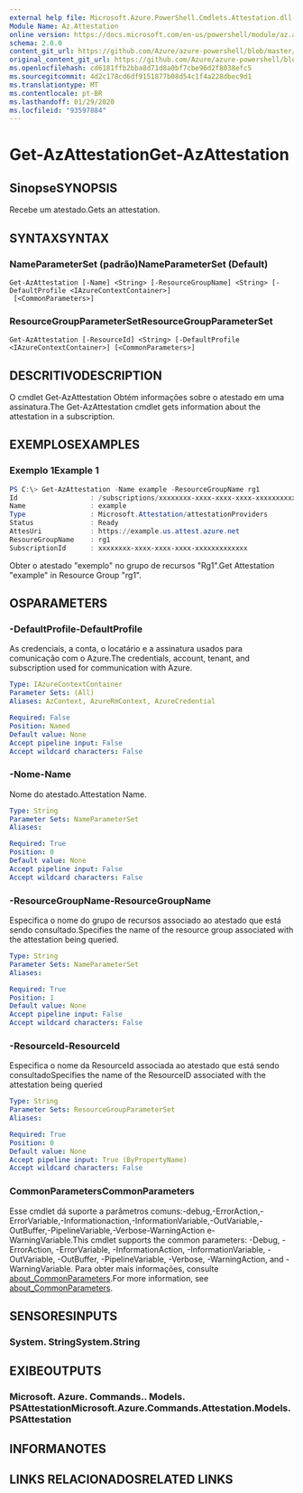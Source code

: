 ```yaml
---
external help file: Microsoft.Azure.PowerShell.Cmdlets.Attestation.dll-Help.xml
Module Name: Az.Attestation
online version: https://docs.microsoft.com/en-us/powershell/module/az.attestation/get-azattestation
schema: 2.0.0
content_git_url: https://github.com/Azure/azure-powershell/blob/master/src/Attestation/Attestation/help/Get-AzAttestation.md
original_content_git_url: https://github.com/Azure/azure-powershell/blob/master/src/Attestation/Attestation/help/Get-AzAttestation.md
ms.openlocfilehash: cd6181ffb2bba8d71d8a0bf7cbe96d2f8038efc5
ms.sourcegitcommit: 4d2c178cd6df9151877b08d54c1f4a228dbec9d1
ms.translationtype: MT
ms.contentlocale: pt-BR
ms.lasthandoff: 01/29/2020
ms.locfileid: "93597884"
---
```

# <span data-ttu-id="02d5d-101">Get-AzAttestation</span><span class="sxs-lookup"><span data-stu-id="02d5d-101">Get-AzAttestation</span></span>

## <span data-ttu-id="02d5d-102">Sinopse</span><span class="sxs-lookup"><span data-stu-id="02d5d-102">SYNOPSIS</span></span>
<span data-ttu-id="02d5d-103">Recebe um atestado.</span><span class="sxs-lookup"><span data-stu-id="02d5d-103">Gets an attestation.</span></span>

## <span data-ttu-id="02d5d-104">SYNTAX</span><span class="sxs-lookup"><span data-stu-id="02d5d-104">SYNTAX</span></span>

### <span data-ttu-id="02d5d-105">NameParameterSet (padrão)</span><span class="sxs-lookup"><span data-stu-id="02d5d-105">NameParameterSet (Default)</span></span>
```
Get-AzAttestation [-Name] <String> [-ResourceGroupName] <String> [-DefaultProfile <IAzureContextContainer>]
 [<CommonParameters>]
```

### <span data-ttu-id="02d5d-106">ResourceGroupParameterSet</span><span class="sxs-lookup"><span data-stu-id="02d5d-106">ResourceGroupParameterSet</span></span>
```
Get-AzAttestation [-ResourceId] <String> [-DefaultProfile <IAzureContextContainer>] [<CommonParameters>]
```

## <span data-ttu-id="02d5d-107">DESCRITIVO</span><span class="sxs-lookup"><span data-stu-id="02d5d-107">DESCRIPTION</span></span>
<span data-ttu-id="02d5d-108">O cmdlet Get-AzAttestation Obtém informações sobre o atestado em uma assinatura.</span><span class="sxs-lookup"><span data-stu-id="02d5d-108">The Get-AzAttestation cmdlet gets information about the attestation in a subscription.</span></span>

## <span data-ttu-id="02d5d-109">EXEMPLOS</span><span class="sxs-lookup"><span data-stu-id="02d5d-109">EXAMPLES</span></span>

### <span data-ttu-id="02d5d-110">Exemplo 1</span><span class="sxs-lookup"><span data-stu-id="02d5d-110">Example 1</span></span>
```powershell
PS C:\> Get-AzAttestation -Name example -ResourceGroupName rg1 
Id                  : /subscriptions/xxxxxxxx-xxxx-xxxx-xxxx-xxxxxxxxxxxxx/resourceGroups/rg1/providers/Microsoft.Attestation/attestationProviders/example
Name                : example
Type                : Microsoft.Attestation/attestationProviders
Status              : Ready
AttesUri            : https://example.us.attest.azure.net
ResoureGroupName    : rg1 
SubscriptionId      : xxxxxxxx-xxxx-xxxx-xxxx-xxxxxxxxxxxxx
```
<span data-ttu-id="02d5d-111">Obter o atestado "exemplo" no grupo de recursos "Rg1".</span><span class="sxs-lookup"><span data-stu-id="02d5d-111">Get Attestation "example" in Resource Group "rg1".</span></span> 

## <span data-ttu-id="02d5d-112">OS</span><span class="sxs-lookup"><span data-stu-id="02d5d-112">PARAMETERS</span></span>

### <span data-ttu-id="02d5d-113">-DefaultProfile</span><span class="sxs-lookup"><span data-stu-id="02d5d-113">-DefaultProfile</span></span>
<span data-ttu-id="02d5d-114">As credenciais, a conta, o locatário e a assinatura usados para comunicação com o Azure.</span><span class="sxs-lookup"><span data-stu-id="02d5d-114">The credentials, account, tenant, and subscription used for communication with Azure.</span></span>

```yaml
Type: IAzureContextContainer
Parameter Sets: (All)
Aliases: AzContext, AzureRmContext, AzureCredential

Required: False
Position: Named
Default value: None
Accept pipeline input: False
Accept wildcard characters: False
```

### <span data-ttu-id="02d5d-115">-Nome</span><span class="sxs-lookup"><span data-stu-id="02d5d-115">-Name</span></span>
<span data-ttu-id="02d5d-116">Nome do atestado.</span><span class="sxs-lookup"><span data-stu-id="02d5d-116">Attestation Name.</span></span>

```yaml
Type: String
Parameter Sets: NameParameterSet
Aliases:

Required: True
Position: 0
Default value: None
Accept pipeline input: False
Accept wildcard characters: False
```

### <span data-ttu-id="02d5d-117">-ResourceGroupName</span><span class="sxs-lookup"><span data-stu-id="02d5d-117">-ResourceGroupName</span></span>
<span data-ttu-id="02d5d-118">Especifica o nome do grupo de recursos associado ao atestado que está sendo consultado.</span><span class="sxs-lookup"><span data-stu-id="02d5d-118">Specifies the name of the resource group associated with the attestation being queried.</span></span>

```yaml
Type: String
Parameter Sets: NameParameterSet
Aliases:

Required: True
Position: 1
Default value: None
Accept pipeline input: False
Accept wildcard characters: False
```

### <span data-ttu-id="02d5d-119">-ResourceId</span><span class="sxs-lookup"><span data-stu-id="02d5d-119">-ResourceId</span></span>
<span data-ttu-id="02d5d-120">Especifica o nome da ResourceId associada ao atestado que está sendo consultado</span><span class="sxs-lookup"><span data-stu-id="02d5d-120">Specifies the name of the ResourceID associated with the attestation being queried</span></span>

```yaml
Type: String
Parameter Sets: ResourceGroupParameterSet
Aliases:

Required: True
Position: 0
Default value: None
Accept pipeline input: True (ByPropertyName)
Accept wildcard characters: False
```

### <span data-ttu-id="02d5d-121">CommonParameters</span><span class="sxs-lookup"><span data-stu-id="02d5d-121">CommonParameters</span></span>
<span data-ttu-id="02d5d-122">Esse cmdlet dá suporte a parâmetros comuns:-debug,-ErrorAction,-ErrorVariable,-Informationaction,-InformationVariable,-OutVariable,-OutBuffer,-PipelineVariable,-Verbose-WarningAction e-WarningVariable.</span><span class="sxs-lookup"><span data-stu-id="02d5d-122">This cmdlet supports the common parameters: -Debug, -ErrorAction, -ErrorVariable, -InformationAction, -InformationVariable, -OutVariable, -OutBuffer, -PipelineVariable, -Verbose, -WarningAction, and -WarningVariable.</span></span> <span data-ttu-id="02d5d-123">Para obter mais informações, consulte [about_CommonParameters](https://go.microsoft.com/fwlink/?LinkID=113216).</span><span class="sxs-lookup"><span data-stu-id="02d5d-123">For more information, see [about_CommonParameters](https://go.microsoft.com/fwlink/?LinkID=113216).</span></span>

## <span data-ttu-id="02d5d-124">SENSORES</span><span class="sxs-lookup"><span data-stu-id="02d5d-124">INPUTS</span></span>

### <span data-ttu-id="02d5d-125">System. String</span><span class="sxs-lookup"><span data-stu-id="02d5d-125">System.String</span></span>

## <span data-ttu-id="02d5d-126">EXIBE</span><span class="sxs-lookup"><span data-stu-id="02d5d-126">OUTPUTS</span></span>

### <span data-ttu-id="02d5d-127">Microsoft. Azure. Commands.. Models. PSAttestation</span><span class="sxs-lookup"><span data-stu-id="02d5d-127">Microsoft.Azure.Commands.Attestation.Models.PSAttestation</span></span>

## <span data-ttu-id="02d5d-128">INFORMA</span><span class="sxs-lookup"><span data-stu-id="02d5d-128">NOTES</span></span>

## <span data-ttu-id="02d5d-129">LINKS RELACIONADOS</span><span class="sxs-lookup"><span data-stu-id="02d5d-129">RELATED LINKS</span></span>
